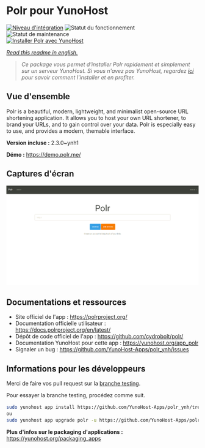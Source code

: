 <!--
N.B.: This README was automatically generated by https://github.com/YunoHost/apps/tree/master/tools/README-generator
It shall NOT be edited by hand.
-->

# Polr pour YunoHost

[![Niveau d'intégration](https://dash.yunohost.org/integration/polr.svg)](https://dash.yunohost.org/appci/app/polr) ![Statut du fonctionnement](https://ci-apps.yunohost.org/ci/badges/polr.status.svg) ![Statut de maintenance](https://ci-apps.yunohost.org/ci/badges/polr.maintain.svg)  
[![Installer Polr avec YunoHost](https://install-app.yunohost.org/install-with-yunohost.svg)](https://install-app.yunohost.org/?app=polr)

*[Read this readme in english.](./README.md)*

> *Ce package vous permet d'installer Polr rapidement et simplement sur un serveur YunoHost.
Si vous n'avez pas YunoHost, regardez [ici](https://yunohost.org/#/install) pour savoir comment l'installer et en profiter.*

## Vue d'ensemble

Polr is a beautiful, modern, lightweight, and minimalist open-source URL shortening application. It allows you to host your own URL shortener, to brand your URLs, and to gain control over your data. Polr is especially easy to use, and provides a modern, themable interface.

**Version incluse :** 2.3.0~ynh1

**Démo :** https://demo.polr.me/

## Captures d'écran

![Capture d'écran de Polr](./doc/screenshots/p5.png)

## Documentations et ressources

* Site officiel de l'app : <https://polrproject.org/>
* Documentation officielle utilisateur : <https://docs.polrproject.org/en/latest/>
* Dépôt de code officiel de l'app : <https://github.com/cydrobolt/polr/>
* Documentation YunoHost pour cette app : <https://yunohost.org/app_polr>
* Signaler un bug : <https://github.com/YunoHost-Apps/polr_ynh/issues>

## Informations pour les développeurs

Merci de faire vos pull request sur la [branche testing](https://github.com/YunoHost-Apps/polr_ynh/tree/testing).

Pour essayer la branche testing, procédez comme suit.

``` bash
sudo yunohost app install https://github.com/YunoHost-Apps/polr_ynh/tree/testing --debug
ou
sudo yunohost app upgrade polr -u https://github.com/YunoHost-Apps/polr_ynh/tree/testing --debug
```

**Plus d'infos sur le packaging d'applications :** <https://yunohost.org/packaging_apps>
